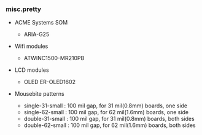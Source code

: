 ### misc.pretty ###

* ACME Systems SOM
    - ARIA-G25
    
* Wifi modules
    - ATWINC1500-MR210PB

* LCD modules
    - OLED ER-OLED1602

* Mousebite patterns
    - single-31-small : 100 mil gap, for 31 mil(0.8mm) boards, one side
    - single-62-small : 100 mil gap, for 62 mil(1.6mm) boards, one side
    - double-31-small : 100 mil gap, for 31 mil(0.8mm) boards, both sides
    - double-62-small : 100 mil gap, for 62 mil(1.6mm) boards, both sides
